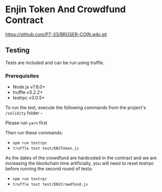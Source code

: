 # Enjin Token And Crowdfund Contract
https://github.com/P7-33/BROSER-COIN.wiki.git

## Testing
Tests are included and can be run using truffle.

### Prerequisites
* Node.js v7.6.0+
* truffle v3.2.2+
* testrpc v3.0.5+

To run the test, execute the following commands from the project's `/solidity` folder -

Please run `yarn` first

Then run these commands:

* `npm run testrpc`
* `truffle test test/ENJToken.js`

As the dates of the crowdfund are hardcoded in the contract and we are increasing 
the blockchain time artificially, you will need to reset testrpc before running 
the second round of tests:

* `npm run testrpc`
* `truffle test test/ENJCrowdfund.js`


